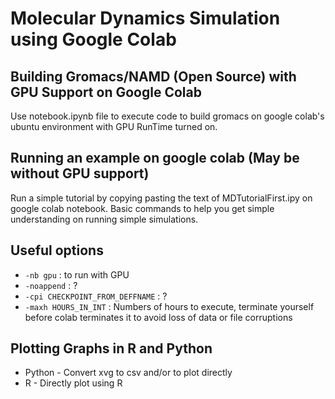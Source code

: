# Molecular Dynamics Simulation using Google Colab
## Building Gromacs/NAMD (Open Source) with GPU Support on Google Colab

Use notebook.ipynb file to execute code to build gromacs on google colab's ubuntu environment with GPU RunTime turned on.

## Running an example on google colab (May be without GPU support)

Run a simple tutorial by copying pasting the text of MDTutorialFirst.ipy on google colab notebook. Basic commands to help you get simple understanding on running simple simulations.

## Useful options

* ```-nb gpu``` : to run with GPU
* ```-noappend``` : ?
* ```-cpi CHECKPOINT_FROM_DEFFNAME``` : ?
* ```-maxh HOURS_IN_INT``` : Numbers of hours to execute, terminate yourself before colab terminates it to avoid loss of data or file corruptions

## Plotting Graphs in R and Python

* Python - Convert xvg to csv and/or to plot directly
* R - Directly plot using R 

